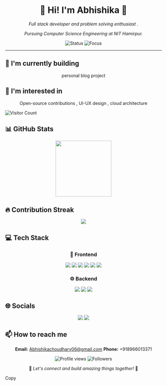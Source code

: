 <div align="center">

# 🌟 Hi! I'm  Abhishika 🌟

<p><em>Full stack developer and problem solving enthusiast . </em></p>
<p><em>Pursuing Computer Science Engineering at NIT Hamirpur. </em></p>


<img src="https://img.shields.io/badge/Status-Available_for_collaboration-brightgreen" alt="Status" />
<img src="https://img.shields.io/badge/Focus-Web_Development-blue" alt="Focus" />

</div>

<hr>

## 🔭 I'm currently building 

<div align="center"><p>personal blog project</p></div>

## 👀 I'm interested in

<div align="center"><p>Open-source contributions , UI-UX design , cloud architecture</p></div>

![Visitor Count](https://profile-counter.glitch.me/{username}/count.svg)


## 📊 GitHub Stats

<!-- ⚠️ Important: Replace 'ika12345' with your actual GitHub username in the URL below -->
<div align="center">
  <img height="180em" src="https://github-readme-stats.vercel.app/api?username=ika12345&show_icons=true&theme=radical&include_all_commits=true&count_private=true"/>
</div>

## 🔥 Contribution Streak

<!-- ⚠️ Important: Replace 'ika12345' with your actual GitHub username in the URL below -->
<div align="center">
  <img src="https://github-readme-streak-stats.herokuapp.com/?user=ika12345&theme=radical&hide_border=false" />
</div>

## 💻 Tech Stack

<div align="center">

### 🎨 Frontend

<img src="https://img.shields.io/badge/-React-05122A?style=for-the-badge&color=ff69b4"> <img src="https://img.shields.io/badge/-Next.js-05122A?style=for-the-badge&color=ff69b4"> <img src="https://img.shields.io/badge/-Tailwind-05122A?style=for-the-badge&color=ff69b4"> <img src="https://img.shields.io/badge/-CSS3-05122A?style=for-the-badge&color=ff69b4"> <img src="https://img.shields.io/badge/-HTML5-05122A?style=for-the-badge&color=ff69b4"> <img src="https://img.shields.io/badge/-Sass-05122A?style=for-the-badge&color=ff69b4">

### ⚙️ Backend

<img src="https://img.shields.io/badge/-Node.js-05122A?style=for-the-badge&color=4169e1"> <img src="https://img.shields.io/badge/-Express-05122A?style=for-the-badge&color=4169e1"> <img src="https://img.shields.io/badge/-MongoDB-05122A?style=for-the-badge&color=4169e1">

</div>

## 🌐 Socials

<div align="center">

<a href="https://github.com/ika12345"><img src="https://img.shields.io/badge/github-%23121011.svg?style=for-the-badge&logo=github&logoColor=white&color=9a6bdf"></a> <a href="https://www.linkedin.com/in/abhishika-choudhary-85434831b/"><img src="https://img.shields.io/badge/linkedin-%230077B5.svg?style=for-the-badge&logo=linkedin&logoColor=white&color=df6b9a"></a> 

</div>

## 📫 How to reach me

<div align="center">

**Email:** Abhishikachoudhary06@gmail.com
**Phone:** +918966013371

</div>

<div align="center">

<!-- ⚠️ Important: Replace 'ika12345' with your actual GitHub username in the URLs below -->
<img src="https://komarev.com/ghpvc/?username=ika12345&style=for-the-badge&color=blueviolet" alt="Profile views"/>

<img src="https://img.shields.io/github/followers/ika12345?style=for-the-badge&color=ff69b4" alt="Followers"/>

<p>🌈 <i>Let's connect and build amazing things together!</i> 🚀</p>

</div>
Copy

